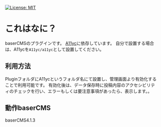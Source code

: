 [![License: MIT](https://img.shields.io/badge/License-MIT-yellow.svg)](https://opensource.org/licenses/MIT)

# これはなに？
baserCMSのプラグインです。
[A11yc](https://github.com/jidaikobo-shibata/a11yc)に依存しています。
自分で設置する場合は、A11ycを`A11yc/a11yc`として設置してください。

## 利用方法
PluginフォルダにA11ycというフォルダ名にて設置し、管理画面より有効化することで利用可能です。
有効化後は、データ保存時に投稿内容のアクセシビリティのチェックを行い、エラーもしくは要注意事項があったら、表示します。。

## 動作baserCMS
baserCMS4.1.3
